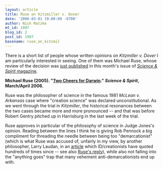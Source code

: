 ```yaml
---
layout: article
title: Ruse on Kitzmiller v. Dover
date: '2006-03-01 19:00:09 -0700'
author: Nick Matzke
mt_id: 1997
blog_id: 2
post_id: 1997
basename: ruse_on_kitzmil
---
```

There is a short list of people whose written opinions on _Kitzmiller v. Dover_ I am particularly interested in seeing.  One of them was Michael Ruse, whose review of the decision was [just published](http://www.science-spirit.org/article_detail.php?article_id=597) in this month's issue of [_Science & Spirit_ magazine](http://www.science-spirit.org/index.php). 

**Michael Ruse (2005).  "[Two Cheers for Darwin](http://www.science-spirit.org/article_detail.php?article_id=597)."  _Science & Spirit_, March/April 2006.**

Ruse was the philosopher of science in the famous 1981 _McLean v. Arkansas_ case where "creation science" was declared unconstitutional.  As we went through the trial in _Kitzmiller_, the historical resonances between the two cases became more and more pronounced -- and that was before Robert Gentry pitched up in Harrisburg in the last week of the trial.  

Ruse approves in particular of the philosophy of science in Judge Jones's opinion.  Reading between the lines I think he is giving Rob Pennock a big compliment for threading the needle between being too "demarcationist" (which is what Ruse was accused of, unfairly in my view, by another philosopher, Larry Laudan, in an [article](http://links.jstor.org/sici?sici=0162-2439%28198223%297%3A41%3C16%3ACSATBF%3E2.0.CO%3B2-F) which ID/creationists have quoted hundreds of times since -- see also [Ruse's reply](http://links.jstor.org/sici?sici=0162-2439%28198223%297%3A41%3C19%3ARTTCPJ%3E2.0.CO%3B2-0)), while also not falling into the "anything goes" trap that many vehement anti-demarcationists end up with.

